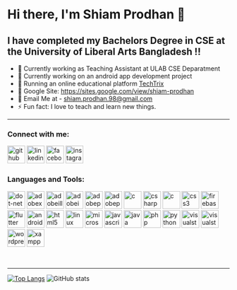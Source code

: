 # Hi there, I'm Shiam Prodhan 👋

## I have completed my Bachelors Degree in CSE at the University of Liberal Arts Bangladesh !!

- 🔭 Currently working as Teaching Assistant at ULAB CSE Deparatment
- 🔭 Currently working on an android app development project
- 🌱 Running an online educational platform [TechTrix][techtrix]
- 👯 Google Site: https://sites.google.com/view/shiam-prodhan
- 🥅 Email Me at - shiam.prodhan.98@gmail.com
- ⚡ Fun fact: I love to teach and learn new things.
---
### Connect with me:

[<img src='https://cdn.jsdelivr.net/npm/simple-icons@3.0.1/icons/github.svg' alt='github' height='40'>](https://github.com/Shiam-Prodhan)  [<img src='https://cdn.jsdelivr.net/npm/simple-icons@3.0.1/icons/linkedin.svg' alt='linkedin' height='40'>](https://www.linkedin.com/in/shiam-prodhan-270498/)  [<img src='https://cdn.jsdelivr.net/npm/simple-icons@3.0.1/icons/facebook.svg' alt='facebook' height='40'>](https://www.facebook.com/Shiam.Prodhan.3)  [<img src='https://cdn.jsdelivr.net/npm/simple-icons@3.0.1/icons/instagram.svg' alt='instagram' height='40'>](https://www.instagram.com/mrprodhanwho/)  

### Languages and Tools:

[<img src='https://cdn.jsdelivr.net/npm/simple-icons@3.0.1/icons/dot-net.svg' alt='dot-net' height='40'>](https://dotnet.microsoft.com/)  [<img src='https://cdn.jsdelivr.net/npm/simple-icons@3.0.1/icons/adobexd.svg' alt='adobexd' height='40'>](https://www.adobe.com/products/xd.html)  [<img src='https://cdn.jsdelivr.net/npm/simple-icons@3.0.1/icons/adobeillustrator.svg' alt='adobeillustrator' height='40'>](https://www.adobe.com/products/illustrator/free-trial-download.html)  [<img src='https://cdn.jsdelivr.net/npm/simple-icons@3.0.1/icons/adobeindesign.svg' alt='adobeindesign' height='40'>](https://www.adobe.com/products/indesign/free-trial-download.html)  [<img src='https://cdn.jsdelivr.net/npm/simple-icons@3.0.1/icons/adobephotoshop.svg' alt='adobephotoshop' height='40'>](https://www.adobe.com/products/photoshop.html)  [<img src='https://cdn.jsdelivr.net/npm/simple-icons@3.0.1/icons/adobepremierepro.svg' alt='adobepremierepro' height='40'>](https://www.adobe.com/products/premiere/free-trial-download.html)  [<img src='https://cdn.jsdelivr.net/npm/simple-icons@3.0.1/icons/c.svg' alt='c' height='40'>](https://en.wikipedia.org/wiki/C_(programming_language))  [<img src='https://cdn.jsdelivr.net/npm/simple-icons@3.0.1/icons/csharp.svg' alt='csharp' height='40'>](https://en.wikipedia.org/wiki/C_Sharp_(programming_language))  [<img src='https://cdn.jsdelivr.net/npm/simple-icons@3.0.1/icons/c.svg' alt='c' height='40'>](https://en.wikipedia.org/wiki/C%2B%2B)  [<img src='https://cdn.jsdelivr.net/npm/simple-icons@3.0.1/icons/css3.svg' alt='css3' height='40'>](https://en.wikipedia.org/wiki/CSS)  [<img src='https://cdn.jsdelivr.net/npm/simple-icons@3.0.1/icons/firebase.svg' alt='firebase' height='40'>](https://firebase.google.com/?gclid=Cj0KCQjw8eOLBhC1ARIsAOzx5cEw9iGuKbCv7JwP732qdpE0A4MW9Oi4q_TkfEVg648beEc_taYqWmUaAhK8EALw_wcB&gclsrc=aw.ds)  [<img src='https://cdn.jsdelivr.net/npm/simple-icons@3.0.1/icons/flutter.svg' alt='flutter' height='40'>](https://flutter.dev/?gclid=Cj0KCQjw8eOLBhC1ARIsAOzx5cEo5-FpHOrHxpZ2Sm59KNW5AlPtJJCPGI-iG_8nNtfIwy9czblVXA0aAs53EALw_wcB&gclsrc=aw.ds)  [<img src='https://cdn.jsdelivr.net/npm/simple-icons@3.0.1/icons/androidstudio.svg' alt='androidstudio' height='40'>](https://developer.android.com/studio?gclid=Cj0KCQjw8eOLBhC1ARIsAOzx5cFwOzD6KTnt3I8KroKbSm-wFcVCWikf4ExlbTyfylVaof_SsYqTrt4aAu7rEALw_wcB&gclsrc=aw.ds)  [<img src='https://cdn.jsdelivr.net/npm/simple-icons@3.0.1/icons/html5.svg' alt='html5' height='40'>](https://en.wikipedia.org/wiki/HTML#:~:text=The%20HyperText%20Markup%20Language%2C%20or,scripting%20languages%20such%20as%20JavaScript.&text=HTML%20elements%20are%20the%20building%20blocks%20of%20HTML%20pages.)  [<img src='https://cdn.jsdelivr.net/npm/simple-icons@3.0.1/icons/linux.svg' alt='linux' height='40'>](https://www.linux.org/)  [<img src='https://cdn.jsdelivr.net/npm/simple-icons@3.0.1/icons/microsoftoffice.svg' alt='microsoftoffice' height='40'>](https://www.office.com/)  [<img src='https://cdn.jsdelivr.net/npm/simple-icons@3.0.1/icons/javascript.svg' alt='javascript' height='40'>](https://en.wikipedia.org/wiki/JavaScript)  [<img src='https://cdn.jsdelivr.net/npm/simple-icons@3.0.1/icons/java.svg' alt='java' height='40'>](https://www.java.com/en/)  [<img src='https://cdn.jsdelivr.net/npm/simple-icons@3.0.1/icons/php.svg' alt='php' height='40'>](https://www.php.net/)  [<img src='https://cdn.jsdelivr.net/npm/simple-icons@3.0.1/icons/python.svg' alt='python' height='40'>](https://www.python.org/)  [<img src='https://cdn.jsdelivr.net/npm/simple-icons@3.0.1/icons/visualstudio.svg' alt='visualstudio' height='40'>](https://visualstudio.microsoft.com/)  [<img src='https://cdn.jsdelivr.net/npm/simple-icons@3.0.1/icons/visualstudiocode.svg' alt='visualstudiocode' height='40'>](https://code.visualstudio.com/)  [<img src='https://cdn.jsdelivr.net/npm/simple-icons@3.0.1/icons/wordpress.svg' alt='wordpress' height='40'>](https://wordpress.com/create/?aff=15767&cid=1654213&cmp_id=11549382845&adg_id=111353876614&kwd=wordpress&device=c)  [<img src='https://cdn.jsdelivr.net/npm/simple-icons@3.0.1/icons/xampp.svg' alt='xampp' height='40'>](https://www.apachefriends.org/index.html)  

<br />

---

[![Top Langs](https://github-readme-stats.vercel.app/api/top-langs/?username=Shiam-Prodhan)](https://github.com/anuraghazra/github-readme-stats)             ![GitHub stats](https://github-readme-stats.vercel.app/api?username=Shiam-Prodhan&show_icons=true)  


[instagram]: https://www.instagram.com/mr_prodhan_/
[linkedin]: https://www.linkedin.com/in/shiam-prodhan-270498/
[techtrix]: https://mrpordhansweb.com
[facebook]: https://facebook.com/shiam.prodhan.3
